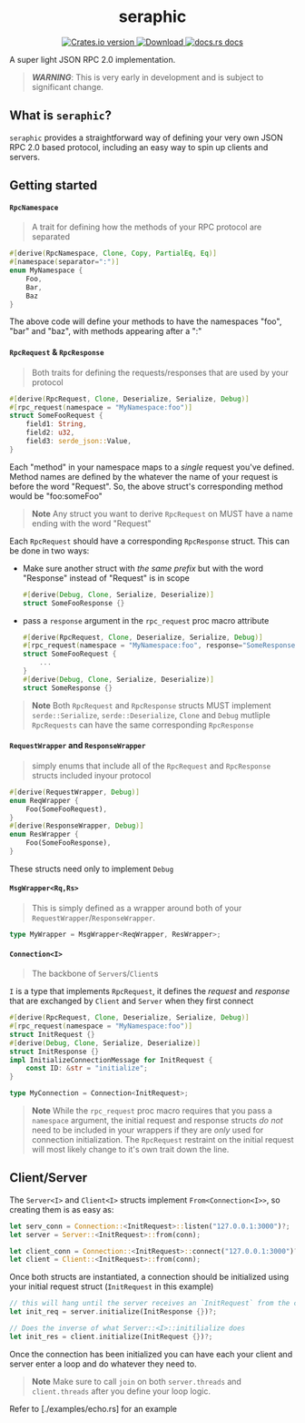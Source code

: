 <div align="center">
  <h1>seraphic</h1>
</div>
<div align="center">
  <!-- Crates version -->
  <a href="https://crates.io/crates/seraphic">
    <img src="https://img.shields.io/crates/v/seraphic.svg?style=flat-square"
    alt="Crates.io version" />
  </a>
  <!-- Downloads -->
  <a href="https://crates.io/crates/seraphic">
    <img src="https://img.shields.io/crates/d/seraphic.svg?style=flat-square"
      alt="Download" />
  </a>
  <!-- docs -->
  <a href="https://docs.rs/seraphic">
    <img src="https://img.shields.io/badge/docs-latest-blue.svg?style=flat-square"
      alt="docs.rs docs" />
  </a>
</div>


A super light JSON RPC 2.0 implementation.

> **_WARNING_**:
This is very early in development and is subject to significant change.

## What is `seraphic`?
`seraphic` provides a straightforward way of defining your very own JSON RPC 2.0 based protocol, including an easy way to spin up clients and servers.

## Getting started
#### `RpcNamespace` 
> A trait for defining how the methods of your RPC protocol are separated
```rust
#[derive(RpcNamespace, Clone, Copy, PartialEq, Eq)]
#[namespace(separator=":")]
enum MyNamespace {
    Foo,
    Bar,
    Baz
}
```
The above code will define your methods to have the namespaces "foo", "bar" and "baz", with methods appearing after a ":"
#### `RpcRequest` & `RpcResponse` 
> Both traits for defining the requests/responses that are used by your protocol
```rust
#[derive(RpcRequest, Clone, Deserialize, Serialize, Debug)]
#[rpc_request(namespace = "MyNamespace:foo")]
struct SomeFooRequest {
    field1: String,
    field2: u32,
    field3: serde_json::Value,
}
```
Each "method" in your namespace maps to a *single* request you've defined. Method names are defined by the whatever the name of your request is before the word "Request". So, the above struct's corresponding method would be "foo:someFoo"
> **Note**
> Any struct you want to derive `RpcRequest` on MUST have a name ending with the word "Request"

Each `RpcRequest` should have a corresponding `RpcResponse` struct. This can be done in two ways: 
+ Make sure another struct with *the same prefix* but with the word "Response" instead of "Request" is in scope
    ```rust 
    #[derive(Debug, Clone, Serialize, Deserialize)]
    struct SomeFooResponse {}
    ```
+ pass a `response` argument in the `rpc_request` proc macro attribute
    ```rust
    #[derive(RpcRequest, Clone, Deserialize, Serialize, Debug)]
    #[rpc_request(namespace = "MyNamespace:foo", response="SomeResponse")]
    struct SomeFooRequest {
        ...
    }
    #[derive(Debug, Clone, Serialize, Deserialize)]
    struct SomeResponse {}
    ```
> **Note**
> Both `RpcRequest` and `RpcResponse` structs MUST implement `serde::Serialize`, `serde::Deserialize`, `Clone` and `Debug`
> mutliple `RpcRequests` can have the same corresponding `RpcResponse`
#### `RequestWrapper` and `ResponseWrapper` 
> simply enums that include all of the `RpcRequest` and `RpcResponse` structs included inyour protocol
```rust
#[derive(RequestWrapper, Debug)]
enum ReqWrapper {
    Foo(SomeFooRequest),
}
#[derive(ResponseWrapper, Debug)]
enum ResWrapper {
    Foo(SomeFooResponse),
}
```
These structs need only to implement `Debug`
#### `MsgWrapper<Rq,Rs>` 
> This is simply defined as a wrapper around both of your `RequestWrapper`/`ResponseWrapper`.
```rust
type MyWrapper = MsgWrapper<ReqWrapper, ResWrapper>;
```
#### `Connection<I>` 
> The backbone of `Server`s/`Client`s

`I` is a type that implements `RpcRequest`, it defines the *request* and *response* that are exchanged by `Client` and `Server` when they first connect
```rust
#[derive(RpcRequest, Clone, Deserialize, Serialize, Debug)]
#[rpc_request(namespace = "MyNamespace:foo")]
struct InitRequest {}
#[derive(Debug, Clone, Serialize, Deserialize)]
struct InitResponse {}
impl InitializeConnectionMessage for InitRequest {
    const ID: &str = "initialize";
}

type MyConnection = Connection<InitRequest>;
```
> **Note**
> While the `rpc_request` proc macro requires that you pass a `namespace` argument, the initial request and response structs *do not* need to be included in your wrappers if they are *only* used for connection initialization. The `RpcRequest` restraint on the initial request will most likely change to it's own trait down the line.

## Client/Server
The `Server<I>` and `Client<I>` structs implement `From<Connection<I>>`, so creating them is as easy as:
```rust
let serv_conn = Connection::<InitRequest>::listen("127.0.0.1:3000")?;
let server = Server::<InitRequest>::from(conn);

let client_conn = Connection::<InitRequest>::connect("127.0.0.1:3000")?;
let client = Client::<InitRequest>::from(conn);
```
Once both structs are instantiated, a connection should be initialized using your initial request struct (`InitRequest` in this example)
```rust
// this will hang until the server receives an `InitRequest` from the client, it will then send it's response and return the request it received
let init_req = server.initialize(InitResponse {})?;

// Does the inverse of what Server::<I>::initilialize does
let init_res = client.initialize(InitRequest {})?;
```
Once the connection has been initialized you can have each your client and server enter a loop and do whatever they need to.
> **Note**
> Make sure to call `join` on both `server.threads` and `client.threads` after you define your loop logic. 

Refer to [./examples/echo.rs] for an example



